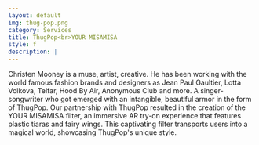 ```yaml
---
layout: default
img: thug-pop.png
category: Services
title: ThugPop<br>YOUR MISAMISA
style: f
description: |
---
```

Christen Mooney is a muse, artist, creative. He has been working with the world famous fashion brands and designers as Jean Paul Gaultier, Lotta Volkova, Telfar, Hood By Air, Anonymous Club and more. A singer-songwriter who got emerged with an intangible, beautiful armor in the form of ThugPop. Our partnership with ThugPop resulted in the creation of the YOUR MISAMISA filter, an immersive AR try-on experience that features plastic tiaras and fairy wings. This captivating filter transports users into a magical world, showcasing ThugPop's unique style. 
